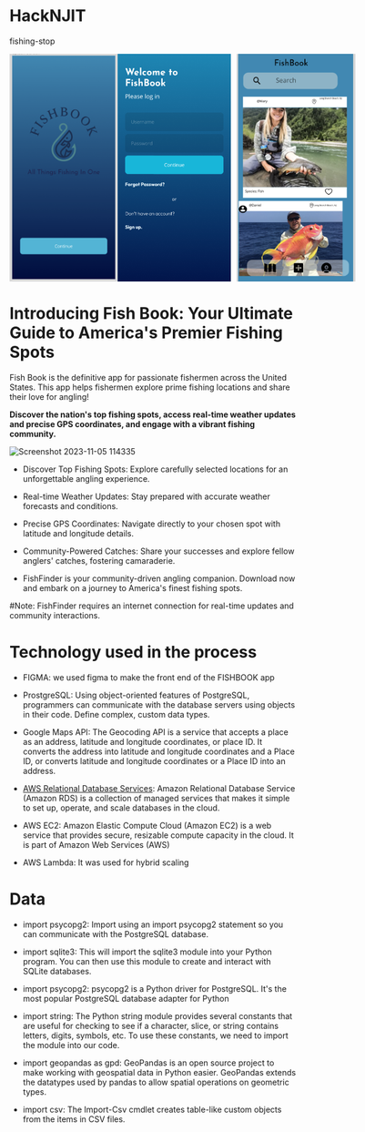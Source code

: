 # HackNJIT
fishing-stop

<div style="display: flex; justify-content: space-between;">
  <img src="./screens/InitialPage.png" height="400" width="250" align="left: 10px;">
  <img src ="./screens/Login_Page.png" height="400" width="250" style="margin-right: 10px;">
  <img src="./screens/FishBookPage.png" height="400" width="250" style = "margin-right: 10px;">
</div>

# Introducing Fish Book: Your Ultimate Guide to America's Premier Fishing Spots


Fish Book is the definitive app for passionate fishermen across the United States. This app helps fishermen explore prime fishing locations and share their love for angling! 

<b>Discover the nation's top fishing spots, access real-time weather updates and precise GPS coordinates, and engage with a vibrant fishing community.</b>


 ![Screenshot 2023-11-05 114335](https://github.com/kyrollos2/HackNJIT/assets/149887130/b304e946-cab6-4ee9-a6cf-a35608ef10a9)

 
- Discover Top Fishing Spots: Explore carefully selected locations for an unforgettable angling experience.

- Real-time Weather Updates: Stay prepared with accurate weather forecasts and conditions.

- Precise GPS Coordinates: Navigate directly to your chosen spot with latitude and longitude details.

- Community-Powered Catches: Share your successes and explore fellow anglers' catches, fostering camaraderie.

- FishFinder is your community-driven angling companion. Download now and embark on a journey to America's finest fishing spots.

#Note: FishFinder requires an internet connection for real-time updates and community interactions.


# Technology used in the process 

- FIGMA: we used figma to make the front end of the FISHBOOK app

- ProstgreSQL: Using object-oriented features of PostgreSQL, programmers can communicate with the database servers using objects in their code. Define complex, custom data types.

- Google Maps API: The Geocoding API is a service that accepts a place as an address, latitude and longitude coordinates, or place ID. It converts the address into latitude and longitude coordinates and a Place ID, or converts latitude and longitude coordinates or a Place ID into an address.

- <u>AWS Relational Database Services</u>: Amazon Relational Database Service (Amazon RDS) is a collection of managed services that makes it simple to set up, operate, and scale databases in the cloud.

- AWS EC2: Amazon Elastic Compute Cloud (Amazon EC2) is a web service that provides secure, resizable compute capacity in the cloud. It is part of Amazon Web Services (AWS)

- AWS Lambda: It was used for hybrid scaling

# Data

- import psycopg2: Import using an import psycopg2 statement so you can communicate with the PostgreSQL database.

- import sqlite3: This will import the sqlite3 module into your Python program. You can then use this module to create and interact with SQLite databases.

- import psycopg2: psycopg2 is a Python driver for PostgreSQL. It's the most popular PostgreSQL database adapter for Python

- import string: The Python string module provides several constants that are useful for checking to see if a character, slice, or string contains letters, digits, symbols, etc. To use these constants, we need to import the module into our code.

- import geopandas as gpd: GeoPandas is an open source project to make working with geospatial data in Python easier. GeoPandas extends the datatypes used by pandas to allow spatial operations on geometric types.

- import csv: The Import-Csv cmdlet creates table-like custom objects from the items in CSV files.

